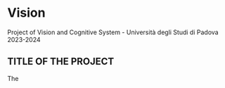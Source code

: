 # Vision
Project of Vision and Cognitive System - Università degli Studi di Padova 2023-2024

## TITLE OF THE PROJECT

The
